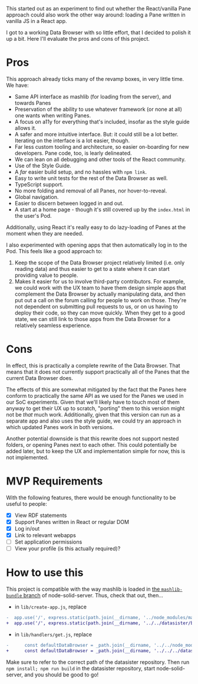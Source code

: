 This started out as an experiment to find out whether the React/vanilla Pane approach could also work the other way around: loading a Pane written in vanilla JS in a React app.

I got to a working Data Browser with so little effort, that I decided to polish it up a bit. Here I'll evaluate the pros and cons of this project.

# Pros

This approach already ticks many of the revamp boxes, in very little time. We have:

- Same API interface as mashlib (for loading from the server), and towards Panes
- Preservation of the ability to use whatever framework (or none at all) one wants when writing Panes.
- A focus on a11y for everything that's included, insofar as the style guide allows it.
- A safer and more intuitive interface. But: it could still be a lot better. Iterating on the interface is a lot easier, though.
- Far less custom tooling and architecture, so easier on-boarding for new developers. Pane code, too, is learly delineated.
- We can lean on all debugging and other tools of the React community.
- Use of the Style Guide.
- A *far* easier build setup, and no hassles with `npm link`.
- Easy to write unit tests for the rest of the Data Browser as well.
- TypeScript support.
- No more folding and removal of all Panes, nor hover-to-reveal.
- Global navigation.
- Easier to discern between logged in and out.
- A start at a home page - though it's still covered up by the `index.html` in the user's Pod.

Additionally, using React it's really easy to do lazy-loading of Panes at the moment when they are needed.

I also experimented with opening apps that then automatically log in to the Pod. This feels like a good approach to:

1. Keep the scope of the Data Browser project relatively limited (i.e. only reading data) and thus easier to get to a state where it can start providing value to people.
2. Makes it easier for us to involve third-party contributors. For example, we could work with the UX team to have them design simple apps that complement the Data Browser by actually manipulating data, and then put out a call on the forum calling for people to work on those. They're not dependent on submitting pull requests to us, or on us having to deploy their code, so they can move quickly. When they get to a good state, we can still link to those apps from the Data Browser for a relatively seamless experience.

# Cons

In effect, this is practically a complete rewrite of the Data Browser. That means that it does not currently support practically all of the Panes that the current Data Browser does.

The effects of this are somewhat mitigated by the fact that the Panes here conform to practically the same API as we used for the Panes we used in our SoC experiments. Given that we'll likely have to touch most of them anyway to get their UX up to scratch, "porting" them to this version might not be _that_ much work. Additionally, given that this version can run as a separate app and also uses the style guide, we could try an approach in which updated Panes work in both versions.

Another potential downside is that this rewrite does not support nested folders, or opening Panes next to each other. This could potentially be added later, but to keep the UX and implementation simple for now, this is not implemented.

# MVP Requirements

With the following features, there would be enough functionality to be useful to people:

- [x] View RDF statements
- [x] Support Panes written in React or regular DOM
- [x] Log in/out
- [x] Link to relevant webapps
- [ ] Set application permissions
- [ ] View your profile (is this actually required)?

# How to use this

This project is compatible with the way mashlib is loaded in [the `mashlib-bundle` branch](https://github.com/solid/node-solid-server/pull/1218) of node-solid-server. Thus, check that out, then...

- in `lib/create-app.js`, replace

```diff
-  app.use('/', express.static(path.join(__dirname, '../node_modules/mashlib/dist'), { index: false }))
+  app.use('/', express.static(path.join(__dirname, '../../datasister/build'), { index: false }))
```

- in `lib/handlers/get.js`, replace

```diff
-      const defaultDataBrowser = _path.join(__dirname, '../../node_modules/mashlib/dist/index.html')
+      const defaultDataBrowser = _path.join(__dirname, '../../../datasister/build/index.html')
```

Make sure to refer to the correct path of the datasister repository. Then run `npm install; npm run build` in the datasister repository, start node-solid-server, and you should be good to go!

